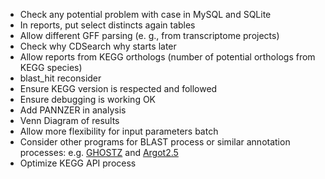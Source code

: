 * Check any potential problem with case in MySQL and SQLite
* In reports, put select distincts again tables
* Allow different GFF parsing (e. g., from transcriptome projects)
* Check why CDSearch why starts later
* Allow reports from KEGG orthologs (number of potential orthologs from KEGG species)
* blast_hit reconsider
* Ensure KEGG version is respected and followed
* Ensure debugging is working OK
* Add PANNZER in analysis
* Venn Diagram of results
* Allow more flexibility for input parameters batch
* Consider other programs for BLAST process or similar annotation processes: e.g. [GHOSTZ](http://www.bi.cs.titech.ac.jp/ghostz/) and [Argot2.5](http://www.medcomp.medicina.unipd.it/Argot2-5/)
* Optimize KEGG API process
